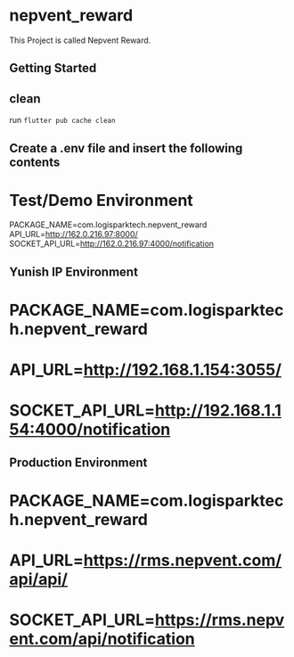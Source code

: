 # nepvent_reward

This Project is called Nepvent Reward.

## Getting Started

## clean

run `flutter pub cache clean`

## Create a .env file and insert the following contents

# Test/Demo Environment
PACKAGE_NAME=com.logisparktech.nepvent_reward
API_URL=http://162.0.216.97:8000/
SOCKET_API_URL=http://162.0.216.97:4000/notification

## Yunish IP Environment
# PACKAGE_NAME=com.logisparktech.nepvent_reward
# API_URL=http://192.168.1.154:3055/
# SOCKET_API_URL=http://192.168.1.154:4000/notification

## Production Environment
# PACKAGE_NAME=com.logisparktech.nepvent_reward
# API_URL=https://rms.nepvent.com/api/api/
# SOCKET_API_URL=https://rms.nepvent.com/api/notification
